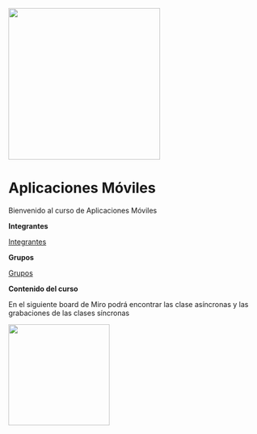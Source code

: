 <img src="https://www.icesi.edu.co/calipostalessonoras/images/logo_icesi-01.png" width="300"><br>

# Aplicaciones Móviles

<p>Bienvenido al curso de Aplicaciones Móviles</p>


<p><b>Integrantes</b></p>
<p><a href="https://docs.google.com/presentation/d/1oWk0bfhXBQ1cGPRVCCXX2Ljhh3iAv9Spxq9R4NOLMrE/edit?usp=sharing">Integrantes</a></p>


<p><b>Grupos</b><p>
<p><a href="https://docs.google.com/spreadsheets/d/1Ke6v2C5wF7cS65WitzFgoL8jPTlLlUsjiB4pdDAidj0/edit?usp=sharing">Grupos</a></p>


<b>Contenido del curso</b><br>
<p>En el siguiente board de Miro podrá encontrar las clase asíncronas y las grabaciones de las clases síncronas</p>
<a href="https://miro.com/app/board/o9J_l2waJG0=/" target="_blank"><img src="https://www.icesi.edu.co/servicios/wp-content/uploads/2020/08/Miro-Icono.png" width="200"></a>
<br>
